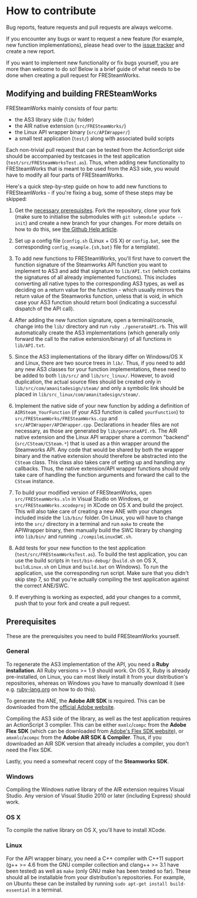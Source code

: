 # How to contribute

Bug reports, feature requests and pull requests are always welcome.

If you encounter any bugs or want to request a new feature (for example, new
function implementations), please head over to the [issue tracker](https://github.com/Ventero/FRESteamWorks/issues/)
and create a new report.

If you want to implement new functionality or fix bugs yourself, you are more
than welcome to do so! Below is a brief guide of what needs to be done when
creating a pull request for FRESteamWorks.

## Modifying and building FRESteamWorks

FRESteamWorks mainly consists of four parts:

 * the AS3 library side (`lib/` folder)
 * the AIR native extension (`src/FRESteamWorks/`)
 * the Linux API wrapper binary (`src/APIWrapper/`)
 * a small test application (`test/`) along with associated build scripts

Each non-trivial pull request that can be tested from the ActionScript side should be
accompanied by testcases in the test application (`test/src/FRESteamWorksTest.as`).
Thus, when adding new functionality to FRESteamWorks that is meant to be used from
the AS3 side, you would have to modify all four parts of FRESteamWorks.

Here's a quick step-by-step guide on how to add new functions to FRESteamWorks -
if you're fixing a bug, some of these steps may be skipped:

1. Get the [necessary prerequisites](#prerequisites). Fork the repository,
clone your fork (make sure to initialise the submodules with `git submodule update --init`)
and create a new branch for your changes. For more details on how to do this,
see [the Github Help article](https://help.github.com/articles/fork-a-repo).

2. Set up a config file (`config.sh` (Linux + OS X) or `config.bat`, see the
corresponding `config_example.{sh,bat}` file for a template).

3. To add new functions to FRESteamWorks, you'll first have to convert the
function signature of the Steamworks API function you want to implement to AS3
and add that signature to `lib/API.txt` (which contains the signatures of all
already implemented functions). This includes converting all native types to the
corresponding AS3 types, as well as deciding on a return value for the function -
which usually mirrors the return value of the Steamworks function, unless that is
void, in which case your AS3 function should return bool (indicating a successful
dispatch of the API call).

4. After adding the new function signature, open a terminal/console, change into
the `lib/` directory and run `ruby ./generateAPI.rb`. This will automatically
create the AS3 implementations (which generally only forward the call to the
native extension/binary) of all functions in `lib/API.txt`.

5. Since the AS3 implementations of the library differ on Windows/OS X and Linux,
there are two source trees in `lib/`. Thus, if you need to add any new AS3 classes
for your function implementations, these need to be added to both `lib/src/` and
`lib/src_linux/`. However, to avoid duplication, the actual source files should be
created only in `lib/src/com/amanitadesign/steam/` and only a symbolic link should
be placed in `lib/src_linux/com/amanitadesign/steam/`.

6. Implement the native side of your new function by adding a definition of
`AIRSteam_YourFunction` (if your AS3 function is called `yourFunction`) to
`src/FRESteamWorks/FRESteamWorks.cpp` and `src/APIWrapper/APIWrapper.cpp`.
Declarations in header files are not necessary, as those are generated by `lib/generateAPI.rb`.
The AIR native extension and the Linux API wrapper share a common "backend"
(`src/CSteam/CSteam.*`) that is used as a thin wrapper around the
Steamworks API. Any code that would be shared by both the wrapper binary and the
native extension should therefore be abstracted into the `CSteam` class. This class
also takes care of setting up and handling any callbacks. Thus, the native
extension/API wrapper functions should only take care of handling the function
arguments and forward the call to the `CSteam` instance.

7. To build your modified version of FRESteamWorks, open `src/FRESteamWorks.sln`
in Visual Studio on Windows, or `src/FRESteamWorks.xcodeproj` in XCode on OS X
and build the project. This will also take care of creating a new ANE with your
changes included inside the `lib/bin/` folder. On Linux, you will have to change
into the `src/` directory in a terminal and run `make` to create the APIWrapper binary,
then manually build the SWC library by changing into `lib/bin/` and running `./compileLinuxSWC.sh`.

8. Add tests for your new function to the test application (`test/src/FRESteamWorksTest.as`).
To build the test application, you can use the build scripts in `test/bin-debug/`
(`build.sh` on OS X, `buildLinux.sh` on Linux and `build.bat` on Windows).
To run the application, use the corresponding run script. Make sure that you didn't skip
step 7, so that you're actually compiling the test application against the correct
ANE/SWC.

9. If everything is working as expected, add your changes to a commit, push that
to your fork and create a pull request.

## Prerequisites

These are the prerequisites you need to build FRESteamWorks yourself.

### General

To regenerate the AS3 implementation of the API, you need a **Ruby installation**.
All Ruby versions >= 1.9 should work. On OS X, Ruby is already pre-installed,
on Linux, you can most likely install it from your distribution's repositories,
whereas on Windows you have to manually download it (see e.g. [ruby-lang.org](https://www.ruby-lang.org/en/installation/)
on how to do this).

To generate the ANE, the **Adobe AIR SDK** is required. This can be downloaded
from the [official Adobe website](http://www.adobe.com/devnet/air/air-sdk-download.html).

Compiling the AS3 side of the library, as well as the test application requires
an ActionScript 3 compiler. This can be either `mxmlc`/`compc` from the **Adobe Flex SDK**
(which can be downloaded from [Adobe's Flex SDK website](http://www.adobe.com/devnet/flex/flex-sdk-download.html)),
or `amxmlc`/`acompc` from the **Adobe AIR SDK & Compiler**. Thus, if you downloaded
an AIR SDK version that already includes a compiler, you don't need the Flex SDK.

Lastly, you need a somewhat recent copy of the **Steamworks SDK**.

### Windows

Compiling the Windows native library of the AIR extension requires Visual Studio.
Any version of Visual Studio 2010 or later (including Express) should work.

### OS X

To compile the native library on OS X, you'll have to install XCode.

### Linux

For the API wrapper binary, you need a C++ compiler with C++11 support (g++ >= 4.6
from the GNU compiler collection and clang++ >= 3.1 have been tested) as well
as `make` (only GNU make has been tested so far). These should all be installable
from your distribution's repositories. For example, on Ubuntu these can be installed
by running `sudo apt-get install build-essential` in a terminal.

